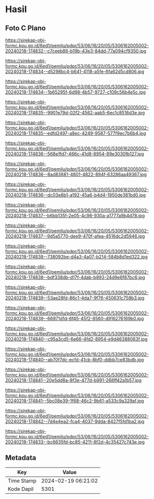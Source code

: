 # Hasil

## Foto C Plano

https://sirekap-obj-formc.kpu.go.id/6ed1/pemilu/pdpr/53/06/16/20/05/5306162005002-20240218-174832--c7ceeb86-b19b-43e3-84dd-77a094cf9350.jpg

https://sirekap-obj-formc.kpu.go.id/6ed1/pemilu/pdpr/53/06/16/20/05/5306162005002-20240218-174834--d5298bc4-b641-4118-a5fe-6fa62d5cd806.jpg

https://sirekap-obj-formc.kpu.go.id/6ed1/pemilu/pdpr/53/06/16/20/05/5306162005002-20240218-174834--1b65295f-6d98-4b57-9727-c109c56b4e5c.jpg

https://sirekap-obj-formc.kpu.go.id/6ed1/pemilu/pdpr/53/06/16/20/05/5306162005002-20240218-174835--9901e79d-02f2-4562-aab5-6ec1c8516d3e.jpg

https://sirekap-obj-formc.kpu.go.id/6ed1/pemilu/pdpr/53/06/16/20/05/5306162005002-20240218-174835--edfd2497-a8ec-4249-9587-577f9ec7b6b4.jpg

https://sirekap-obj-formc.kpu.go.id/6ed1/pemilu/pdpr/53/06/16/20/05/5306162005002-20240218-174836--568e1fd7-466c-41d8-8954-89e3030fb127.jpg

https://sirekap-obj-formc.kpu.go.id/6ed1/pemilu/pdpr/53/06/16/20/05/5306162005002-20240218-174836--8ad83681-4801-4822-894f-63286aa49367.jpg

https://sirekap-obj-formc.kpu.go.id/6ed1/pemilu/pdpr/53/06/16/20/05/5306162005002-20240218-174836--dc03e8b1-a192-45a6-b4d4-1950de381bd0.jpg

https://sirekap-obj-formc.kpu.go.id/6ed1/pemilu/pdpr/53/06/16/20/05/5306162005002-20240218-174837--b6bb135f-2e05-4c98-930a-a1777a9b4d78.jpg

https://sirekap-obj-formc.kpu.go.id/6ed1/pemilu/pdpr/53/06/16/20/05/5306162005002-20240218-174837--9d5a5770-dee9-470f-afea-4516dc2d5946.jpg

https://sirekap-obj-formc.kpu.go.id/6ed1/pemilu/pdpr/53/06/16/20/05/5306162005002-20240218-174838--738092be-d4a3-4a07-b214-584b8d1ed322.jpg

https://sirekap-obj-formc.kpu.go.id/6ed1/pemilu/pdpr/53/06/16/20/05/5306162005002-20240218-174838--bdf338db-d17f-4dab-b893-24d9e6f87bc6.jpg

https://sirekap-obj-formc.kpu.go.id/6ed1/pemilu/pdpr/53/06/16/20/05/5306162005002-20240218-174839--53ae28fd-86c1-4da7-9f76-450631c758b3.jpg

https://sirekap-obj-formc.kpu.go.id/6ed1/pemilu/pdpr/53/06/16/20/05/5306162005002-20240218-174839--66971d1d-6f45-45f2-8560-d916276169b0.jpg

https://sirekap-obj-formc.kpu.go.id/6ed1/pemilu/pdpr/53/06/16/20/05/5306162005002-20240218-174840--c95a3cd5-6e66-4fd2-8954-e9d46388063f.jpg

https://sirekap-obj-formc.kpu.go.id/6ed1/pemilu/pdpr/53/06/16/20/05/5306162005002-20240218-174840--ab70f7dc-ecfd-41cb-8bf0-ddbb7ce83bdb.jpg

https://sirekap-obj-formc.kpu.go.id/6ed1/pemilu/pdpr/53/06/16/20/05/5306162005002-20240218-174841--20e5dd8a-8f3e-477d-b991-268ff42a1b57.jpg

https://sirekap-obj-formc.kpu.go.id/6ed1/pemilu/pdpr/53/06/16/20/05/5306162005002-20240218-174841--5bc08e39-1f68-46c2-9b61-a533c9a329af.jpg

https://sirekap-obj-formc.kpu.go.id/6ed1/pemilu/pdpr/53/06/16/20/05/5306162005002-20240218-174842--7d4e4ea2-fca4-4037-9dda-8427f5fd1ba2.jpg

https://sirekap-obj-formc.kpu.go.id/6ed1/pemilu/pdpr/53/06/16/20/05/5306162005002-20240218-174833--bc6635fd-bc85-4211-8f2d-4c35427c743e.jpg


## Metadata

| Key        | Value               |
| ---------- | ------------------- |
| Time Stamp | 2024-02-19 06:21:02 |
| Kode Dapil | 5301                |



